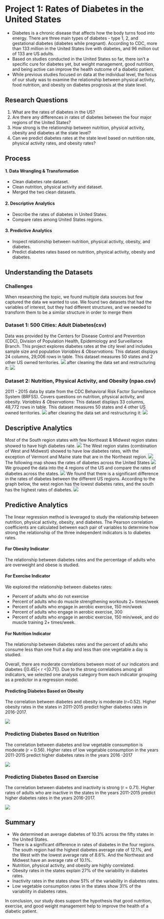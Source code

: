 # Project 1: Rates of Diabetes in the United States
* Diabetes is a chronic disease that affects how the body turns food into energy. There are three main types of diabetes - type 1, 2, and gestational diabetes (diabetes while pregnant). According to CDC, more than 133 million in the United States live with diabetes, and 96 million out of 133 are US adults. 
* Based on studies conducted in the United States so far, there isn’t a specific cure for diabetes yet, but weight management, good nutrition, and being active can improve the health outcome of a diabetic patient. 
* While previous studies focused on data at the individual level, the focus of our study was to examine the relationship between physical activity, food nutrition, and obesity on diabetes prognosis at the state level. 

## Research Questions
1. What are the rates of diabetes in the US?
2. Are there any differences in rates of diabetes between the four major regions of the 
United States?
3. How strong is the relationship between nutrition, physical activity, obesity and diabetes at the state level?
4. Can we predict diabetes rates at the state level based on nutrition rate, physical activity rates, and obesity rates?

## Process
#### 1. Data Wrangling & Transformation
* Clean diabetes rate dataset.
* Clean nutrition, physical activity and dataset.
* Merged the two clean datasets.
#### 2. Descriptive Analytics
* Describe the rates of diabetes in United States.
* Compare rates among United States regions.
#### 3. Predictive Analytics
* Inspect relationship between nutrition, physical activity, obesity, and diabetes.
* Predict diabetes rates based on nutrition, physical activity, obesity and diabetes. 

## Understanding the Datasets
### Challenges
When researching the topic, we found multiple data sources but few captured the data we wanted to use.
We found two datasets that had the variables of interest, but they had different structures, and we needed to transform them to be a similar structure in order to merge them
### Dataset 1: 500 Cities: Adult Diabetes(csv)
Data was provided by the Centers for Disease Control and Prevention (CDC), Division of Population Health, Epidemiology and Surveillance Branch. This project explores diabetes rates at the city level and includes sample size and population
*Variables & Observations:*
This dataset displays 24 columns, 29,006 rows in table. This dataset measures 50 states and 2 other US owned territories.
![](Images/500%20cities%20-%20Diagnosed%20diabetes.png)
after cleaning the data set and restructuring it:
![](Images/state_diabetes_data.png)
### Dataset 2: Nutrition, Physical Activity, and Obesity (npao.csv)
2011 - 2015 data by state from the CDC Behavioral Risk Factor Surveillance System (BRFSS). Covers questions on nutrition, physical activity, and obesity.
*Variables  &  Observations:*
This dataset displays 33 columns, 48,772 rows in table. 
This dataset measures 50 states and 4 other US owned territories.
![](Images/cdc_npao.png)
after cleaning the data set and restructuring it:
![](Images/npao_clean.png)

## Descriptive Analytics

Most of the South region states with few Northeast & Midwest region states showed to have high diabetes rate.
![](Images/Top%2010%20States%20Diabetes.png)
The West region states (combination of West and Midwest) showed to have low diabetes rates, with the exception of Vermont and Maine state that are in the Northeast region.
![](Images/Bottom%2010%20States%20Diabetes.png)
The following map shows the rates of diabetes across the United States
![](Images/Diabetes%20map.png)
We grouped the data into the 4 regions of the US and compare the rates of diabetes across the states.
![](Images/boxplot.png)
We found that there is a significant difference in the rates of diabetes between the different US regions.
According to the graph below, the west region has the lowest diabetes rates, and the south has the highest rates of diabetes.
![](Images/rates%20per%20region.png)

## Predictive Analytics
The linear regression method is leveraged to study the relationship between nutrition, physical activity, obesity, and diabetes. The Pearson correlation coefficients are calculated between each pair of variables to determine how strong the relationship of the three independent indicators is to diabetes rates.

#### For Obesity Indicator
The relationship between diabetes rates and the percentage of adults who are overweight and obese is studied.

#### For Exercise Indicator
We explored the relationship between diabetes rates:
- Percent of adults who do not exercise
- Percent of adults who do muscle strengthening workouts 2+ times/week
- Percent of adults who engage in aerobic exercise, 150 min/week
- Percent of adults who engage in aerobic exercise, 300
- Percent of adults who engage in aerobic exercise, 150 min/week, and do muscle training 2+ times/week.

#### For Nutrition Indicator
The relationship between diabetes rates  and the percent of adults who consume less than one fruit a day and less than one vegetable a day is studied.

Overall, there are moderate correlations between most of our indicators and diabetes (|0.45|< r <|0.71|). Due to the strong correlations among all indicators, we selected one analysis category from each indicator grouping as a predictor in a regression model.

#### Predicting Diabetes Based on Obesity 
The correlation between diabetes and obesity is moderate (r=0.52). Higher obesity rates in the states in 2011-2015 predict higher diabetes rates in 2016-2017.

![](Images/diabetes%20vs%20obesity.png)

### Predicting Diabetes Based on Nutrition
The correlation between diabetes and low vegetable consumption is moderate (r = 0.56). Higher rates of low vegetable consumption in the years 2011-2015 predict higher diabetes rates in the years 2016 -2017

![](Images/diabetes%20vs%20low%20vegetable%20consumption.png)

### Predicting Diabetes Based on Exercise
The correlation between diabetes and inactivity is strong (r = 0.71). Higher rates of adults who are inactive in the states in the years 2011-2015 predict higher diabetes rates in the years 2016-2017.

![](Images/diabetes%20vs%20Inactivity.png)

## Summary
- We determined an average diabetes of 10.3% across the fifty states in the United States.
- There is a significant difference in rates of diabetes in the four regions. The south region had the highest diabetes average rate of 12.1%, and the West with the lowest average rate of 8.6%. And the Northeast and Midwest have an average rate of 10.1%.
- Nutrition, physical activity, and obesity are highly correlated.
- Obesity rates in the states explain 27% of the variability in diabetes rates.
- Inactivity rates in the states show 51% of the variability in diabetes rates.
- Low vegetable consumption rates in the states show 31% of the variability in diabetes rates.

In conclusion, our study does support the hypothesis that good nutrition, exercise, and good weight management help to improve the health of a diabetic patient.
